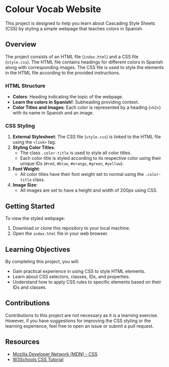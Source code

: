 # Colour Vocab Website

This project is designed to help you learn about Cascading Style Sheets (CSS) by styling a simple webpage that teaches colors in Spanish.

## Overview

The project consists of an HTML file (`index.html`) and a CSS file (`style.css`). The HTML file contains headings for different colors in Spanish along with corresponding images. The CSS file is used to style the elements in the HTML file according to the provided instructions.

### HTML Structure

- **Colors**: Heading indicating the topic of the webpage.
- **Learn the colors in Spanish!**: Subheading providing context.
- **Color Titles and Images**: Each color is represented by a heading (`<h2>`) with its name in Spanish and an image.

### CSS Styling

1. **External Stylesheet**: The CSS file (`style.css`) is linked to the HTML file using the `<link>` tag.
2. **Styling Color Titles**:
   - The class `.color-title` is used to style all color titles.
   - Each color title is styled according to its respective color using their unique IDs (`#red`, `#blue`, `#orange`, `#green`, `#yellow`).
3. **Font Weight**:
   - All color titles have their font weight set to normal using the `.color-title` class.
4. **Image Size**:
   - All images are set to have a height and width of 200px using CSS.

## Getting Started

To view the styled webpage:
1. Download or clone this repository to your local machine.
2. Open the `index.html` file in your web browser.

## Learning Objectives

By completing this project, you will:
- Gain practical experience in using CSS to style HTML elements.
- Learn about CSS selectors, classes, IDs, and properties.
- Understand how to apply CSS rules to specific elements based on their IDs and classes.

## Contributions

Contributions to this project are not necessary as it is a learning exercise. However, if you have suggestions for improving the CSS styling or the learning experience, feel free to open an issue or submit a pull request.

## Resources

- [Mozilla Developer Network (MDN) - CSS](https://developer.mozilla.org/en-US/docs/Web/CSS)
- [W3Schools CSS Tutorial](https://www.w3schools.com/css/)


